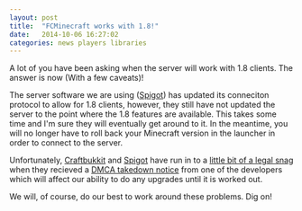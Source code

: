 ```yaml
---
layout: post
title:  "FCMinecraft works with 1.8!"
date:   2014-10-06 16:27:02
categories: news players libraries
---
```


A lot of you have been asking when the server will work with 1.8 clients. The answer is now (With a few caveats)!

The server software we are using ([Spigot][spigot]) has updated its conneciton protocol to allow for 1.8 clients, however, they still have not updated the server to the point where the 1.8 features are available.  This takes some time and I'm sure they will eventually get around to it.  In the meantime, you will no longer have to roll back your Minecraft version in the launcher in order to connect to the server.

Unfortunately, [Craftbukkit][craftbukkit] and [Spigot][spigot] have run in to a [little bit of a legal snag][bukkit-legal] when they recieved a [DMCA takedown notice][bukkit-dmca] from one of the developers which will affect our ability to do any upgrades until it is worked out.

We will, of course, do our best to work around these problems. Dig on!

[spigot]: http://www.spigotmc.org/
[craftbukkit]: https://dl.bukkit.org/
[bukkit-legal]: http://www.gamepolitics.com/2014/09/05/mod-turns-latest-ongoing-minecraft-bukkit-saga
[bukkit-dmca]: http://dl.bukkit.org/dmca/notification.txt